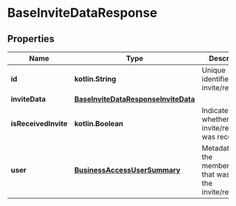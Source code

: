 
# BaseInviteDataResponse

## Properties
| Name | Type | Description | Notes |
| ------------ | ------------- | ------------- | ------------- |
| **id** | **kotlin.String** | Unique identifier of the invite/request. |  [optional] |
| **inviteData** | [**BaseInviteDataResponseInviteData**](BaseInviteDataResponseInviteData.md) |  |  [optional] |
| **isReceivedInvite** | **kotlin.Boolean** | Indicates whether the invite/request was received. |  [optional] |
| **user** | [**BusinessAccessUserSummary**](BusinessAccessUserSummary.md) | Metadata for the member/partner that was sent the invite/request. |  [optional] |




